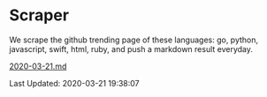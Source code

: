 # Scraper

We scrape the github trending page of these languages: go, python, javascript, swift, html, ruby, and push a markdown result everyday.

[2020-03-21.md](https://github.com/henson/Scraper/blob/master/2020-03-21.md)

Last Updated: 2020-03-21 19:38:07